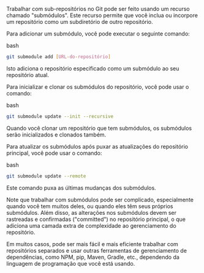 Trabalhar com sub-repositórios no Git pode ser feito usando um recurso chamado "submódulos". Este recurso permite que você inclua ou incorpore um repositório como um subdiretório de outro repositório.

Para adicionar um submódulo, você pode executar o seguinte comando:

bash

```bash
git submodule add [URL-do-repositório]
```

Isto adiciona o repositório especificado como um submódulo ao seu repositório atual.

Para inicializar e clonar os submódulos do repositório, você pode usar o comando:

bash

```bash
git submodule update --init --recursive
```

Quando você clonar um repositório que tem submódulos, os submódulos serão inicializados e clonados também.

Para atualizar os submódulos após puxar as atualizações do repositório principal, você pode usar o comando:

bash

```bash
git submodule update --remote
```

Este comando puxa as últimas mudanças dos submódulos.

Note que trabalhar com submódulos pode ser complicado, especialmente quando você tem muitos deles, ou quando eles têm seus próprios submódulos. Além disso, as alterações nos submódulos devem ser rastreadas e confirmadas ("committed") no repositório principal, o que adiciona uma camada extra de complexidade ao gerenciamento do repositório.

Em muitos casos, pode ser mais fácil e mais eficiente trabalhar com repositórios separados e usar outras ferramentas de gerenciamento de dependências, como NPM, pip, Maven, Gradle, etc., dependendo da linguagem de programação que você está usando.